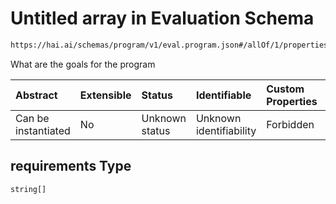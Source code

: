 # Untitled array in Evaluation Schema

```txt
https://hai.ai/schemas/program/v1/eval.program.json#/allOf/1/properties/requirements
```

What are the goals for the program

| Abstract            | Extensible | Status         | Identifiable            | Custom Properties | Additional Properties | Access Restrictions | Defined In                                                                                   |
| :------------------ | :--------- | :------------- | :---------------------- | :---------------- | :-------------------- | :------------------ | :------------------------------------------------------------------------------------------- |
| Can be instantiated | No         | Unknown status | Unknown identifiability | Forbidden         | Allowed               | none                | [program.schema.json\*](../../schemas/program/v1/program.schema.json "open original schema") |

## requirements Type

`string[]`
